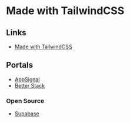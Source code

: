 # Made with TailwindCSS

<!--
https://github.com/search?q=path%3Aapps+path%3Apackage.json+content%3Atailwindcss&type=code
-->

## Links

- [Made with TailwindCSS](https://madewithtailwindcss.com)

## Portals

- [AppSignal](https://appsignal.com)
- [Better Stack](https://betterstack.com)

<!--
https://airplane.dev
https://tremor.so
https://plane.so
https://jitsu.com
https://statamic.com
https://bloop.ai
https://apps.shopify.com
https://joinmastodon.org
https://urlbox.io
https://mailingui.com
https://skateshop.sadmn.com
https://app.minswap.org
https://cleancommit.io
https://dokto.cssninja.io

https://automa.site
https://boords.com
https://phpsandbox.io
https://windmill.dev
https://speedybrand.io/settings/subscription
https://read.cv/open-roles 🌟
https://posts.cv
-->

<!--
https://datocms.com/blog/how-to-generate-typescript-types-from-graphql

https://k2carbon.co
-->

<!--
https://youtube.com/watch?v=7fLBCzGsyWc
-->

<!--
Portfolio

https://kentcdodds.com
-->

<!--
https://juicebox.money
https://logsnag.com
https://app.logsnag.com
https://fintory.com
https://enso.org
https://helicone.ai
https://tbh.studiovoila.com
https://cloud.tailwarden.com

https://staze.com
https://ghost.org
https://timescale.com

https://parca.dev
https://liveblocks.io
https://enji.dev
https://sprig.com
https://splitbee.io
https://coastpay.com
https://stint.co
https://hellolanding.com
https://metafy.gg
https://snapshot.org
https://planetscale.com
https://zapper.xyz
https://planetfall.io
https://railway.app
https://infisical.com
https://formance.com
https://artillery.io
https://frigade.com
https://attio.com
https://hygraph.com
-->

<!--
https://tairo.cssninja.io
https://ruine.dev
https://sendcv.vercel.app
-->

### Open Source

- [Supabase](https://supabase.com)

<!--
https://wundergraph.com
https://neon.tech
-->

<!--
404

https://phpsandbox.io/test
https://kentcdodds.com/test1
https://liveblocks.io/test
https://coastpay.com/test
https://infisical.com/test

Help Center

https://chatwoot.com/help-center

Search

https://himalayas.app/jobs

Profile

https://himalayas.app/companies/coinbase

Login

https://app.boords.com/login
https://app.writesonic.com/signup
https://supabase.com/dashboard/sign-in
https://auth.liveblocks.io/login
https://app.sprig.com/login
https://metafy.gg/auth/account/create
https://app.logsnag.com/auth/sign-in
https://cloud.tailwarden.com/sign-in
https://auth.planetscale.com/sign-in

Admin

https://app.planetscale.com/settings/account
https://himalayas.app/recruit/details

Roadmap

https://regels.overheid.nl/roadmap
https://spacedrive.com/roadmap
https://feltlabs.ai
https://qwiz.party
https://www.helicone.ai/roadmap
https://qwiz.party (mantine)
-->
